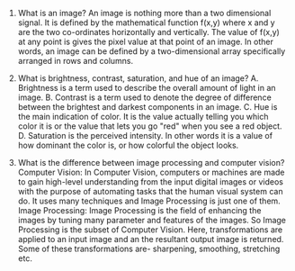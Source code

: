 1. What is an image?
   An image is nothing more than a two dimensional signal. It is defined by the mathematical function f(x,y) where x and y are the two co-ordinates horizontally and vertically. The value of f(x,y) at any point is gives the pixel value at that point of an image.
   In other words, an image can be defined by a two-dimensional array specifically arranged in rows and columns.

2. What is brightness, contrast, saturation, and hue of an image?
   A. Brightness is a term used to describe the overall amount of light in an image.
   B. Contrast is a term used to denote the degree of difference between the brightest and 
darkest components in an image.
   C. Hue is the main indication of color. It is the value actually telling you which color it is or the value that lets you go "red" when you see a red object.
   D. Saturation is the perceived intensity. In other words it is a value of how dominant the color is, or how colorful the object looks.

3. What is the difference between image processing and computer vision?
   Computer Vision:
In Computer Vision, computers or machines are made to gain high-level understanding from the input digital images or videos with the purpose of automating tasks that the human visual system can do. It uses many techniques and Image Processing is just one of them.
   Image Processing:
Image Processing is the field of enhancing the images by tuning many parameter and features of the images. So Image Processing is the subset of Computer Vision. Here, transformations are applied to an input image and an the resultant output image is returned. Some of these transformations are- sharpening, smoothing, stretching etc.


